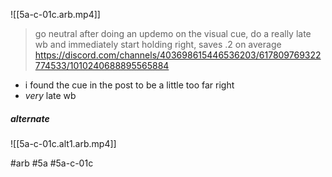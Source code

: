 ![[5a-c-01c.arb.mp4]]
> go neutral after doing an updemo on the visual cue, do a really late wb and immediately start holding right, saves .2 on average https://discord.com/channels/403698615446536203/617809769322774533/1010240688895565884
- i found the cue in the post to be a little too far right
- _very_ late wb

##### alternate
![[5a-c-01c.alt1.arb.mp4]]

#arb #5a #5a-c-01c


